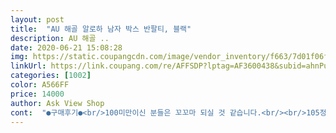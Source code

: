 ```yaml
---
layout: post 
title:  "AU 해골 알로하 남자 박스 반팔티, 블랙" 
description: AU 해골 ..
date: 2020-06-21 15:08:28 
img: https://static.coupangcdn.com/image/vendor_inventory/f663/7d01f06f71be6fff7ab5df8f9cb1ed59d726ca43ebb7d14e34bdd49446d6.jpg 
linkUrl: https://link.coupang.com/re/AFFSDP?lptag=AF3600438&subid=ahnPublicAsk&pageKey=1289597195&itemId=2300235109&vendorItemId=70297171004&traceid=V0-113-270f8507b59156e8 
categories: [1002] 
color: A566FF 
price: 14000 
author: Ask View Shop 
cont:  "●구매후기●<br/>100미만이신 분들은 꼬꼬마 되실 것 같습니다.<br/><br/>105정도 싸이즈인듯<br/>길이만 좀길었다면 별이 5개입니다.<br/><br/>모델분 피팅 사진보고<br/>색상은 그동안 회색 검정, 네이비 요런계열만 입어서 여름옷이고 하니 밝은색한번 도전해봤어요.<br/><br/>생각보다 튀지않고 얼굴색이 어두운 사람한테도 어울려요.<br/><br/>소재와 퀄리티 괜찮습니다.<br/><br/>여튼 맘에 들어요!<br/>오버핏으로 입으려면 생각해보시길<br/>왜냐면 신랑이 키큰뚱@이니깐 작아서요... <br/>... <br/>.<br/>.<br/> 흠... <br/><br/>입어보니 딱입니다.<br/><br/>재질은 툭툭하니 오래입을수있게 질이 좋고 품도 넉넉합니다.<br/><br/>참고하시면 좋을듯합니다.<br/><br/>평소 105입습니다.<br/><br/>프리라 해서 110정도 생각햇는데<br/>프리사이즈라서 크구나 싶었는데<br/>프리사이즈이지만 밑길이가 길지는 않아 조금 아쉬워요.<br/><br/>혹시라도 사이즈줄까봐 건조기 돌리지않고 세탁기만 돌렸어요.<br/><br/>" 
---
```

